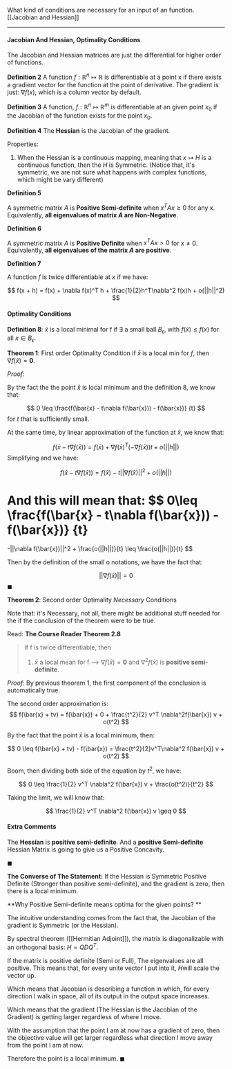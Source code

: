 What kind of conditions are necessary for an input of an function. 
[[Jacobian and Hessian]]


---
#### Jacobian And Hessian, Optimality Conditions

The Jacobian and Hessian matrices are just the differential for higher order of functions. 

**Definition 2**
A function $f:\mathbb{R}^n\mapsto\mathbb{R}$ is differentiable at a point x if there exists a gradient vector for the function at the point of derivative. The gradient is just: $\nabla f(x)$, which is a column vector by default.

**Definition 3**
A function, $f:\mathbb{R}^n \mapsto \mathbb{R}^m$ is differentiable at an given point $x_0$ if the Jacobian of the function exists for the point $x_0$. 

**Definition 4**
The **Hessian** is the Jacobian of the gradient. 

Properties: 
1. When the Hessian is a continuous mapping, meaning that $x\mapsto H$ is a continuous function, then the $H$ is Symmetric. (Notice that, it's symmetric, we are not sure what happens with complex functions, which might be vary different)

**Definition 5**

A symmetric matrix $A$ is **Positive Semi-definite** when $x^TAx \geq 0$ for any x. Equivalently, **all eigenvalues of matrix $A$ are Non-Negative**. 

**Definition 6**

A symmetric matrix $A$ is **Positive Definite** when $x^TAx > 0$ for $x\neq 0$. Equivalently, **all eigenvalues of the matrix $A$ are positive**.

**Definition 7**

A function $f$ is twice differentiable at $x$ if we have: 

$$
f(x + h) = f(x) + \nabla f(x)^T h + \frac{1}{2}h^T\nabla^2 f(x)h + o(||h||^2)
$$

#### Optimality Conditions

**Definition 8**: 
$\bar{x}$ is a local minimal for f if $\exists$ a small ball $B_\epsilon$, with $f(\bar{x}) \leq  f(x)$ for all $x\in B_\epsilon$. 

**Theorem 1**: First order Optimality Condition
if $\bar{x}$ is a local min for $f$, then $\nabla f(\bar{x}) = \mathbf{0}$. 

*Proof*: 

By the fact the the point $\bar{x}$ is local minimum and the definition 8, we know that: 

$$
0 \leq \frac{f(\bar{x} - t\nabla f(\bar{x})) - f(\bar{x})}
{t}
$$
for $t$ that is sufficiently small. 

At the same time, by linear approximation of the function at $\bar{x}$, we know that: 

$$
f(\bar{x} - t\nabla f(\bar{x}))
= f(\bar{x}) + \nabla f(\bar{x})^T(-\nabla f(\bar{x}))t + o(||h||)
$$
Simplifying and we have: 

$$
f(\bar{x} - t\nabla f(\bar{x}))
= f(\bar{x}) -t||\nabla f(\bar{x})||^2 + o(||h||)
$$

And this will mean that: 
$$
0\leq
\frac{f(\bar{x} - t\nabla f(\bar{x})) - f(\bar{x})}
{t}
=
-||\nabla f(\bar{x})||^2 + \frac{o(||h||)}{t} \leq \frac{o(||h||)}{t}
$$

Then by the definition of the small o notations, we have  the fact that: 

$$
||\nabla f(\bar{x})|| = 0
$$ 
$\blacksquare$


**Theorem 2**: Second order Optimality _Necessary_ Conditions

Note that: it's Necessary, not all, there might be additional stuff needed for the if the conclusion of the theorem were to be true. 

 Read: **The Course Reader Theorem 2.8**

> If f is twice differentiable, then
> 1. $\bar{x}$ a local mean for f --> $\nabla f(\bar{x}) = \mathbf{0}$ and $\nabla^2 f(\bar{x})$ is **positive semi-definite**. 

*Proof*: 
By previous theorem 1, the first component of the conclusion is automatically true. 

The second order approximation is: 
$$
f(\bar{x} + tv) = f(\bar{x}) + 0 + \frac{t^2}{2} v^T \nabla^2f(\bar{x}) v + o(t^2)
$$

By the fact that the point $\bar{x}$ is a local minimum, then: 

$$
0 \leq f(\bar{x} + tv) - f(\bar{x}) = \frac{t^2}{2}v^T\nabla^2 f(\bar{x}) v + o(t^2)
$$

Boom, then dividing both side of the equation by $t^2$, we have: 

$$
0 \leq \frac{1}{2} v^T \nabla^2 f(\bar{x}) v + \frac{o(t^2)}{t^2}
$$

Taking the limit, we will know that: 

$$
\frac{1}{2} v^T \nabla^2 f(\bar{x}) v \geq 0
$$

#### Extra Comments

The **Hessian** is **positive semi-definite**. And a **positive Semi-definite** Hessian Matrix is going to give us a Positive Concavity. 

$\blacksquare$

**The Converse of The Statement:**
If the Hessian is Symmetric Positive Definite (Stronger than positive semi-definite), and the gradient is zero, then there is a local minimum. 

**Why Positive Semi-definite means optima for the given points? **

The intuitive understanding comes from the fact that, the Jacobian of the gradient is Symmetric (or the Hessian). 

By spectral theorem ([[Hermitian Adjoint]]), the matrix is diagonalizable with an orthogonal basis: $H = QDQ^T$. 

If the matrix is positive definite (Semi or Full), The eigenvalues are all positive. This means that, for every unite vector I put into it, $H$will scale the vector up. 

Which means that Jacobian is describing a function in which, for every direction I walk in space, all of its output in the output space increases. 

Which means that the gradient (The Hessian is the Jacobian of the Gradient) is getting larger regardless of where I move. 

With the assumption that the point I am at now has a gradient of zero, then the objective value will get larger regardless what direction I move away from the point I am at now. 

Therefore the point is a local minimum. $\blacksquare$




